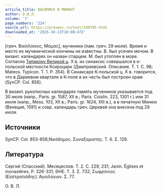 ```yaml
---
article_title: ВАСИЛИСК И МАМАНТ
author: О.В.Л.
volume: '7'
page_numbers: '224'
source_url: https://pravenc.ru/text/149795.html
downloaded_at: '2025-10-13T10:08:47Z'
---
```


[греч. Βασιλίσκος, Μάμας], мученики (пам. греч. 29 июля). Время и место их мученической кончины не известны. В. был усечен мечом. В визант. календарях он назван старцем. М. был утоплен в море. Согласно [Типикону Великой ц](<https://pravenc.ru/text/Типикону Великой ц.html>). X в. их синаксис совершался в к-польской местности Ксироцирк (Дмитриевский. Описание. Т. 1. С. 98; Mateos. Typicon. Т. 1. P. 354). В Синаксаре К-польской ц. X в. говорится, что в Дариевом квартале в К-поле в их честь был построен храм (SynCP. Col. 856).

В визант. рукописных календарях память мучеников указывается под 30 июля (напр., Paris. gr. 1587, XII в.; Paris. Coislin. 223, 1301 г.) или 31 июля (напр., Mess. 103, XII в.; Paris. gr. 1624, XIII в.), а в печатную Минею (Венеция, 1591) и совр. календарь греч. Церквей она внесена под 29 июля.

## Источники

SynCP. Col. 853-858;Νικόδημος. Συναξαριστής. Τ. 6. Σ. 129.

## Литература

Сергий (Спасский). Месяцеслов. Т. 2. С. 229, 231; Janin. Églises et monastères. P. 326-331; ΘΗΕ. Τ. 3. Σ. 732; Σωφρόνιος (Εὐστρατιάδης).῾Αγιολόγιον. Σ. 77.

О. В. Л.
